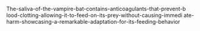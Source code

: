 The-saliva-of-the-vampire-bat-contains-anticoagulants-that-prevent-b lood-clotting-allowing-it-to-feed-on-its-prey-without-causing-immedi ate-harm-showcasing-a-remarkable-adaptation-for-its-feeding-behavior